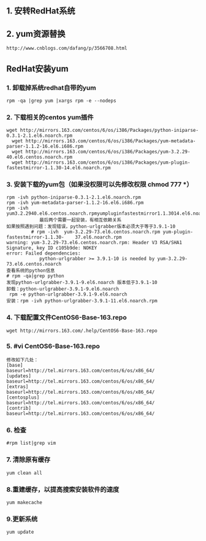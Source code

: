 ## 1. 安转RedHat系统
## 2. yum资源替换 
    http://www.cnblogs.com/dafang/p/3566708.html
## RedHat安装yum
### 1. 卸载掉系统redhat自带的yum
	rpm -qa |grep yum |xargs rpm -e --nodeps
### 2. 下载相关的centos yum插件
    wget http://mirrors.163.com/centos/6/os/i386/Packages/python-iniparse-0.3.1-2.1.el6.noarch.rpm
      wget http://mirrors.163.com/centos/6/os/i386/Packages/yum-metadata-parser-1.1.2-16.el6.i686.rpm
      wget http://mirrors.163.com/centos/6/os/i386/Packages/yum-3.2.29-40.el6.centos.noarch.rpm
      wget http://mirrors.163.com/centos/6/os/i386/Packages/yum-plugin-fastestmirror-1.1.30-14.el6.noarch.rpm
### 3. 安装下载的yum包（如果没权限可以先修改权限 chmod 777 *）
    rpm -ivh python-iniparse-0.3.1-2.1.el6.noarch.rpm
    rpm -ivh yum-metadata-parser-1.1.2-16.el6.i686.rpm
    rpm -ivh yum3.2.2940.el6.centos.noarch.rpmyumpluginfastestmirror1.1.3014.el6.noarch.rpm
                最后两个需要一起安装，有相互依赖关系
    如果按照遇到问题：发现错误，python-urlgrabber版本必须大于等于3.9.1-10
             # rpm -ivh  yum-3.2.29-73.el6.centos.noarch.rpm yum-plugin-fastestmirror-1.1.30-	 37.el6.noarch.rpm
    warning: yum-3.2.29-73.el6.centos.noarch.rpm: Header V3 RSA/SHA1 Signature, key ID c105b9de: NOKEY
    error: Failed dependencies:
                python-urlgrabber >= 3.9.1-10 is needed by yum-3.2.29-73.el6.centos.noarch
    查看系统的python信息
    # rpm -qa|grep python
    发现python-urlgrabber-3.9.1-9.el6.noarch 版本低于3.9.1-10 
    卸载：python-urlgrabber-3.9.1-9.el6.noarch
     rpm -e python-urlgrabber-3.9.1-9.el6.noarch
    安装：rpm -ivh python-urlgrabber-3.9.1-11.el6.noarch.rpm
### 4. 下载配置文件CentOS6-Base-163.repo
 	wget http://mirrors.163.com/.help/CentOS6-Base-163.repo 
### 5. #vi CentOS6-Base-163.repo
    修改如下几处：
    [base]
    baseurl=http://tel.mirrors.163.com/centos/6/os/x86_64/
    [updates]
    baseurl=http://tel.mirrors.163.com/centos/6/os/x86_64/
    [extras]
    baseurl=http://tel.mirrors.163.com/centos/6/os/x86_64/
    [centosplus]
    baseurl=http://tel.mirrors.163.com/centos/6/os/x86_64/
    [contrib]
    baseurl=http://tel.mirrors.163.com/centos/6/os/x86_64/
### 6. 检查
	#rpm list|grep vim
### 7. 清除原有缓存
	yum clean all
### 8.重建缓存，以提高搜索安装软件的速度
	yum makecache
### 9.更新系统
	yum update



